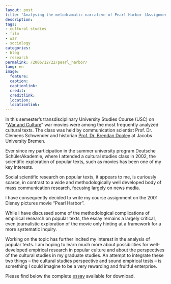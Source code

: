 ```yaml
---
layout: post
title: "Analysing the melodramatic narrative of Pearl Harbor (Assignment)"
description:
tags:
- cultural studies
- film
- war
- sociology
categories:
- blog
- research
permalink: /2006/12/22/pearl_harbor/
lang: en
image:
  feature:
  caption:
  captionlink:
  credit:
  creditlink:
  location:
  locationlink:
---
```


In this semester’s transdisciplinary University Studies Course (USC) on “[War and Culture](http://www.jacobs-university.de/academics/courses/Fall_2006/USC/020033_1/)” war movies were among the most frequently analyzed cultural texts.
The class was held by communication scientist Prof. Dr. Clemens Schwender and historian [Prof. Dr. Brendan Dooley](http://www.jacobs-university.de/directory/02757/) at Jacobs University Bremen.

<!--more-->

Ever since my participation in the summer university program Deutsche SchülerAkademie, where I attended a cultural studies class in 2002, the scientific exploration of popular texts, such as movies has been one of my key interests.

Social scientific research on popular texts, it appears to me, is curiously scarce, in contrast to a wide and methodologically well developed body of mass communication research, focusing largely on news media.

I have consequently decided to write my course assignment on the 2001 Disney pictures movie “Pearl Harbor”.

While I have discussed some of the methodological complications of empirical research on popular texts, the essay remains a largely critical, even journalistic exploration of the movie only hinting at a framework for a more systematic inquiry.

Working on the topic has further incited my interest in the analysis of popular texts.
I am hoping to learn much more about possibilities for well-developed empirical research in popular culture and about the perspectives of the cultural studies in my graduate studies.
An attempt to integrate these two things – the cultural studies perspective and sound empirical tests – is something I could imagine to be a very rewarding and fruitful enterprise.

Please find below the complete [essay](http://dl.dropboxusercontent.com/u/5341489/images/pearl_harbor-m-held.pdf) available for download.